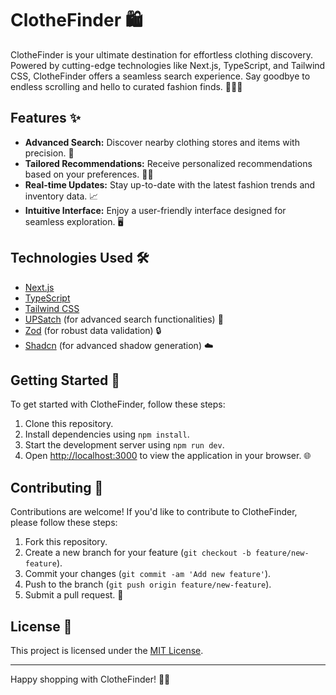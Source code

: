 # ClotheFinder 🛍️

ClotheFinder is your ultimate destination for effortless clothing discovery. Powered by cutting-edge technologies like Next.js, TypeScript, and Tailwind CSS, ClotheFinder offers a seamless search experience. Say goodbye to endless scrolling and hello to curated fashion finds. 💃👗🎩

## Features ✨

- **Advanced Search:** Discover nearby clothing stores and items with precision. 🌟
- **Tailored Recommendations:** Receive personalized recommendations based on your preferences. 👚👖
- **Real-time Updates:** Stay up-to-date with the latest fashion trends and inventory data. 📈
- **Intuitive Interface:** Enjoy a user-friendly interface designed for seamless exploration. 🖥️

## Technologies Used 🛠️

- [Next.js](https://nextjs.org/)
- [TypeScript](https://www.typescriptlang.org/)
- [Tailwind CSS](https://tailwindcss.com/)
- [UPSatch](https://upsatch.com/) (for advanced search functionalities) 🚀
- [Zod](https://github.com/colinhacks/zod) (for robust data validation) 🔒
- [Shadcn](https://shadcn.com/) (for advanced shadow generation) ☁️

## Getting Started 🚀

To get started with ClotheFinder, follow these steps:

1. Clone this repository.
2. Install dependencies using `npm install`.
3. Start the development server using `npm run dev`.
4. Open [http://localhost:3000](http://localhost:3000) to view the application in your browser. 🌐

## Contributing 🤝

Contributions are welcome! If you'd like to contribute to ClotheFinder, please follow these steps:

1. Fork this repository.
2. Create a new branch for your feature (`git checkout -b feature/new-feature`).
3. Commit your changes (`git commit -am 'Add new feature'`).
4. Push to the branch (`git push origin feature/new-feature`).
5. Submit a pull request. 🚀

## License 📄

This project is licensed under the [MIT License](LICENSE).

---

Happy shopping with ClotheFinder! 🌟✨

